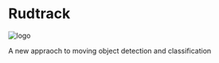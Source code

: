 # Rudtrack
![logo](https://user-images.githubusercontent.com/43999912/123759092-35633c00-d8dd-11eb-9289-a0d3a42068d5.png)


A new appraoch to moving object detection and classification 
